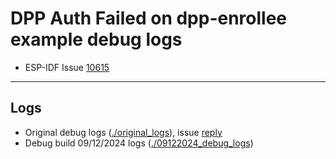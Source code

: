# DPP Auth Failed on dpp-enrollee example debug logs

- ESP-IDF Issue [10615](https://github.com/espressif/esp-idf/issues/10615)

---

## Logs

- Original debug logs ([./original_logs](./original_logs)), issue [reply](https://github.com/espressif/esp-idf/issues/10615#issuecomment-2332648753)
- Debug build 09/12/2024 logs ([./09122024_debug_logs](./09122024_debug_logs))
